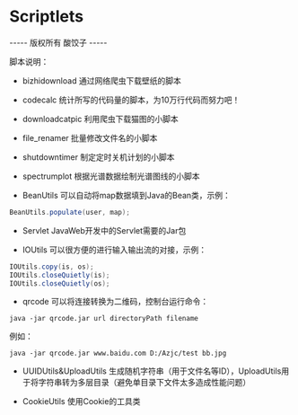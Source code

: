 <!--
 * @Author: SourDumplings
 * @Date: 2017-10-06 09:43:09
 * @Link: https://github.com/SourDumplings/
 * @Email: changzheng300@foxmail.com
 * @Description: 脚本说明文件
 -->
# Scriptlets
----- 版权所有 酸饺子 -----

脚本说明：

- bizhidownload
通过网络爬虫下载壁纸的脚本

- codecalc
统计所写的代码量的脚本，为10万行代码而努力吧！

- downloadcatpic
利用爬虫下载猫图的小脚本

- file_renamer
批量修改文件名的小脚本

- shutdowntimer
制定定时关机计划的小脚本

- spectrumplot
根据光谱数据绘制光谱图线的小脚本

- BeanUtils
可以自动将map数据填到Java的Bean类，示例：
```java
BeanUtils.populate(user, map);
```

- Servlet
JavaWeb开发中的Servlet需要的Jar包

- IOUtils
可以很方便的进行输入输出流的对接，示例：
```java
IOUtils.copy(is, os);
IOUtils.closeQuietly(is);
IOUtils.closeQuietly(os);
```

- qrcode
可以将连接转换为二维码，控制台运行命令：
```
java -jar qrcode.jar url directoryPath filename
```
例如：
```
java -jar qrcode.jar www.baidu.com D:/Azjc/test bb.jpg
```

- UUIDUtils&UploadUtils
生成随机字符串（用于文件名等ID），UploadUtils用于将字符串转为多层目录（避免单目录下文件太多造成性能问题）

- CookieUtils
使用Cookie的工具类
